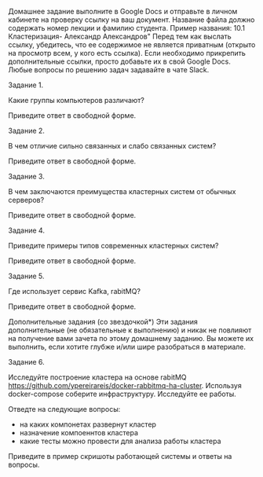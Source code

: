 Домашнее задание выполните в Google Docs и отправьте в личном кабинете на проверку ссылку на ваш документ.
Название файла должно содержать номер лекции и фамилию студента. Пример названия: 10.1 Кластеризация- Александр Александров"
Перед тем как выслать ссылку, убедитесь, что ее содержимое не является приватным (открыто на просмотр всем, у кого есть ссылка). Если необходимо прикрепить дополнительные ссылки, просто добавьте их в свой Google Docs.
Любые вопросы по решению задач задавайте в чате Slack.
 
Задание 1.

Какие группы компьютеров различают?

Приведите ответ в свободной форме.

Задание 2.

В чем отличие сильно связанных и слабо связанных систем?

Приведите ответ в свободной форме.


Задание 3.

В чем заключаются преимущества кластерных систем от обычных серверов?

Приведите ответ в свободной форме.

Задание 4.

Приведите примеры типов современных кластерных систем?

Приведите ответ в свободной форме.

Задание 5.

Где использует сервис Kafka, rabitMQ?

Приведите ответ в свободной форме.

Дополнительные задания (со звездочкой*)
Эти задания дополнительные (не обязательные к выполнению) и никак не повлияют на получение вами зачета по этому домашнему заданию. Вы можете их выполнить, если хотите глубже и/или шире разобраться в материале.
 
Задание 6.

Исследуйте построение кластера на основе rabitMQ https://github.com/ypereirareis/docker-rabbitmq-ha-cluster. Используя docker-compose соберите инфраструктуру. Исследуйте ее работы. 

Отведте на следующие вопросы:
- на каких компонетах развернут кластер
- назначение компоеннтов кластера
- какие тесты можно провести для анализа работы кластера


Приведите в пример скришоты работающей системы и ответы на вопросы. 
